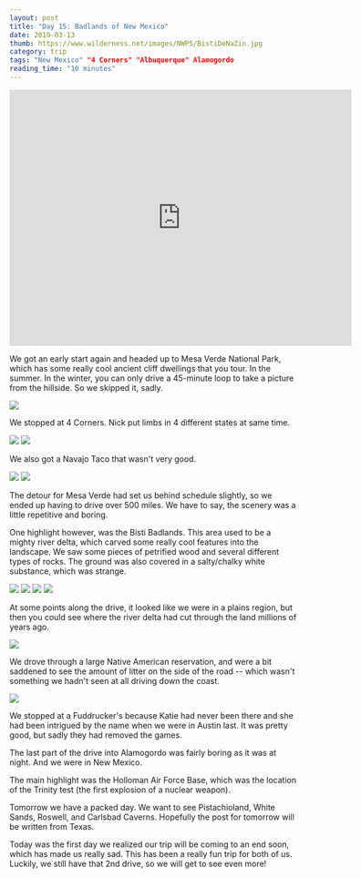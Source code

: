 ```yaml
---
layout: post
title: "Day 15: Badlands of New Mexico"
date: 2019-03-13
thumb: https://www.wilderness.net/images/NWPS/BistiDeNaZin.jpg
category: trip
tags: "New Mexico" "4 Corners" "Albuquerque" Alamogordo
reading_time: "10 minutes"
---
```


<iframe src="https://www.google.com/maps/embed?pb=!1m48!1m8!1m3!1d3357106.681298377!2d-108.5343275!3d34.7448982!3m2!1i1024!2i768!4f13.1!4m37!3e0!4m5!1s0x87396f97719cc121%3A0x5ab0790925832f47!2sCortez%2C+CO+81321!3m2!1d37.3488827!2d-108.5859265!4m5!1s0x873960bf2ed7711f%3A0x79f695a21bf61863!2sMesa+Verde+National+Park%2C+Colorado!3m2!1d37.2308729!2d-108.4618335!4m5!1s0x873a2587e8bc40c9%3A0xc7159e67f4b8c1cb!2s4+Corners+Monument%2C+Arizona!3m2!1d36.9936383!2d-109.04114059999999!4m5!1s0x873b66594b9b18a1%3A0x57b87dab763fcb9!2sBisti+Badlands%2C+New+Mexico!3m2!1d36.284731199999996!2d-108.19507209999999!4m5!1s0x87220b83bfe8b5c3%3A0x5578f9c61d61d02e!2sFuddruckers%2C+Yale+Boulevard+Southeast%2C+Albuquerque%2C+NM!3m2!1d35.057621!2d-106.621646!4m5!1s0x86e050632273d451%3A0x7907058f980b60bd!2sAlamogordo%2C+NM!3m2!1d32.8995325!2d-105.96026499999999!5e0!3m2!1sen!2sus!4v1552803684516" width="600" height="450" frameborder="0" style="border:0" allowfullscreen></iframe>

We got an early start again and headed
up to Mesa Verde National Park, which
has some really cool ancient cliff 
dwellings that you tour. In the summer.
In the winter, you can only drive a
45-minute loop to take a picture from the
hillside. So we skipped it, sadly.

![](/assets/images/day15/MesaVerde.jpg)

We stopped at 4 Corners. Nick put limbs
in 4 different states at same time.

![](/assets/images/day15/4Corners.jpg)
![](/assets/images/day15/Nick.jpg)

We also got a Navajo Taco that wasn't
very good.

![](/assets/images/day15/Taco.jpg)
![](/assets/images/day15/Horse.jpg)

The detour for Mesa Verde had set us 
behind schedule slightly, so we ended
up having to drive over 500 miles.
We have to say, the scenery
 was a little repetitive and boring.


One highlight however, was the Bisti 
Badlands. This area used to be a mighty
river delta, which carved some really
cool features into the landscape.
We saw some pieces of petrified wood
and several different types of rocks.
The ground was also covered in a 
salty/chalky white substance, which
was strange.

![](/assets/images/day15/Badland.jpg)
![](/assets/images/day15/FollowTheLeader.jpg)
![](/assets/images/day15/Fossil.jpg)
![](/assets/images/day15/Rock.jpg)


At some points along the drive, it
looked like we were in a plains region,
but then you could see where the river
delta had cut through the land millions
of years ago.

![](/assets/images/day15/Plateau.jpg)

We drove through a large Native American
reservation, and were a bit saddened to
see the amount of litter on the side of
the road -- which wasn't something we
hadn't seen at all driving down the 
coast.

![](/assets/images/day15/66.jpg)

We stopped at a Fuddrucker's because 
Katie had never been there and she had
been intrigued by the name when we were
in Austin last. It was pretty good, but
sadly they had removed the games.

The last part of the drive into 
Alamogordo was fairly boring as it
was at night. And we were in New Mexico.

The main highlight was the Holloman Air
Force Base, which was the location of
the Trinity test (the first explosion of
a nuclear weapon).

Tomorrow we have a packed day. We want
to see Pistachioland, White Sands, 
Roswell, and Carlsbad Caverns. Hopefully
the post for tomorrow will be written 
from Texas.

Today was the first day we realized
our trip will be coming to an end soon,
which has made us really sad. This has 
been a really fun trip for both of us.
Luckily, we still have that 2nd drive,
so we will get to see even more!
